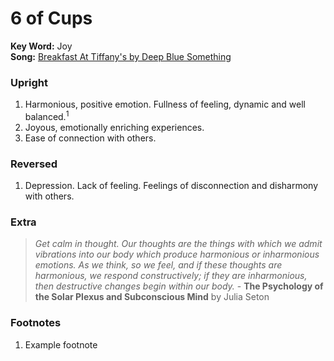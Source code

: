 # 6 of Cups

**Key Word:** Joy  
**Song:** [Breakfast At Tiffany's by Deep Blue Something](https://www.youtube.com/watch?v=1ClCpfeIELw)



### Upright

1) Harmonious, positive emotion. Fullness of feeling, dynamic and well balanced.<sup>1</sup>
2) Joyous, emotionally enriching experiences.
3) Ease of connection with others.



### Reversed

1) Depression. Lack of feeling. Feelings of disconnection and disharmony with others.



### Extra

>*Get calm in thought. Our thoughts are the things with which we admit vibrations into our body which produce harmonious or inharmonious emotions. As we think, so we feel, and if these thoughts are harmonious, we respond constructively; if they are inharmonious, then destructive changes begin within our body.* - **The Psychology of the Solar Plexus and Subconscious Mind** by Julia Seton



### Footnotes

1. Example footnote


